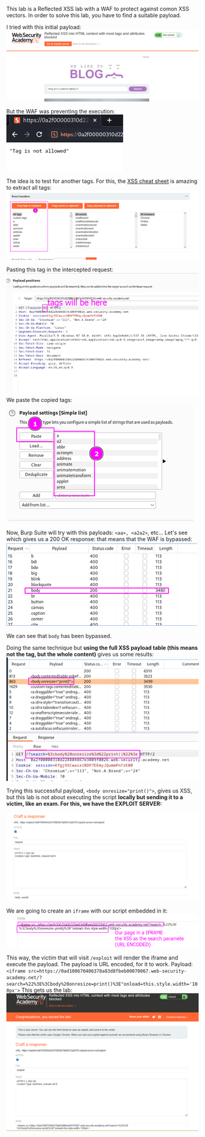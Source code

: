 This lab is a Reflected XSS lab with a WAF to protect against comon XSS vectors.
In order to solve this lab, you have to find a suitable payload.

I tried with this initial payload:
![](imgs/reflected_xss_most_tags_and_attributes_blocked.png)

But the WAF was preventing the execution:
![](imgs/reflected_xss_most_tags_and_attributes_blocked-1.png)

The idea is to test for another tags. For this, the [XSS cheat sheet](https://portswigger.net/web-security/cross-site-scripting/cheat-sheet) is amazing to extract all tags:
![](imgs/reflected_xss_most_tags_and_attributes_blocked-2.png)

Pasting this tag in the intercepted request:
![](imgs/reflected_xss_most_tags_and_attributes_blocked-3.png)
We paste the copied tags:
![](imgs/reflected_xss_most_tags_and_attributes_blocked-4.png)

Now, Burp Suite will try with this payloads: `<aa>, <a2a2>`, etc...
Let's see which gives us a 200 OK response: that means that the WAF is bypassed:
![](imgs/reflected_xss_most_tags_and_attributes_blocked-7.png)

We can see that `body` has been bypassed.

Doing the same technique but **using the full XSS payload table (this means not the tag, but the whole content)** gives us some results:
![](imgs/reflected_xss_most_tags_and_attributes_blocked-8.png)

Trying this successful payload, `<body onresize="print()">`, gives us XSS, but this lab is not about executing the script **locally but sending it to a victim, like an exam. For this, we have the EXPLOIT SERVER:**

![](imgs/reflected_xss_most_tags_and_attributes_blocked-9.png)

We are going to create an `iframe` with our script embedded in it:
![](imgs/reflected_xss_most_tags_and_attributes_blocked-10.png)

This way, the victim that will visit `/exploit` will render the iframe and execute the payload. The payload is URL encoded, for it to work.
Payload: `<iframe src=https://0ad100670406378a83d8fbeb00070067.web-security-academy.net/?search=%22%3E%3Cbody%20onresize=print()%3E"onload=this.style.width='100px'>`
This gets us the lab:
![](imgs/reflected_xss_most_tags_and_attributes_blocked-11.png)

